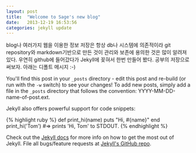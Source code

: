 ```yaml
---
layout: post
title:  "Welcome to Sage's new blog"
date:   2013-12-19 16:53:56
categories: jekyll update
---
```

blog나 여러가지 웹을 이용한 정보 저장은 항상 db나 시스템에 의존적이라 git repository와 markdown기반으로 만든 것이 관리와 보존에 용의한 것은 많이 알려져 있다. 우연히 github에 들어갔다가 Jekyll에 꽂혀서 한번 만들어 봤다. 공부의 저장으로 써보자.
아래는 디폴트 메시지 :-)

You'll find this post in your `_posts` directory - edit this post and re-build (or run with the `-w` switch) to see your changes!
To add new posts, simply add a file in the `_posts` directory that follows the convention: YYYY-MM-DD-name-of-post.ext.

Jekyll also offers powerful support for code snippets:

{% highlight ruby %}
def print_hi(name)
  puts "Hi, #{name}"
end
print_hi('Tom')
#=> prints 'Hi, Tom' to STDOUT.
{% endhighlight %}

Check out the [Jekyll docs][jekyll] for more info on how to get the most out of Jekyll. File all bugs/feature requests at [Jekyll's GitHub repo][jekyll-gh].

[jekyll-gh]: https://github.com/mojombo/jekyll
[jekyll]:    http://jekyllrb.com
